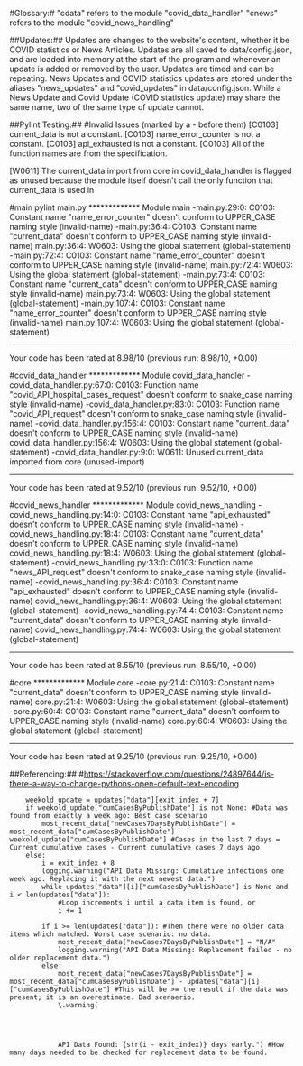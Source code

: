 #Glossary:#
"cdata" refers to the module "covid_data_handler"
"cnews" refers to the module "covid_news_handling"

##Updates:##
Updates are changes to the website's content, whether it be COVID statistics or News Articles.
Updates are all saved to data/config.json, and are loaded into memory at the start of the program and whenever an update is added or removed by the user.
Updates are timed and can be repeating.
News Updates and COVID statistics updates are stored under the aliases "news_updates" and "covid_updates" in data/config.json.
While a News Update and Covid Update (COVID statistics update) may share the same name, two of the same type of update cannot.

##Pylint Testing:##
#Invalid Issues (marked by a - before them)
[C0103] current_data is not a constant.
[C0103] name_error_counter is not a constant.
[C0103] api_exhausted is not a constant.
[C0103] All of the function names are from the specification.

[W0611] The current_data import from core in covid_data_handler is flagged as unused because the module itself doesn't call
the only function that current_data is used in

#main
pylint main.py
************* Module main
-main.py:29:0: C0103: Constant name "name_error_counter" doesn't conform to UPPER_CASE naming style (invalid-name)
-main.py:36:4: C0103: Constant name "current_data" doesn't conform to UPPER_CASE naming style (invalid-name)
main.py:36:4: W0603: Using the global statement (global-statement)
-main.py:72:4: C0103: Constant name "name_error_counter" doesn't conform to UPPER_CASE naming style (invalid-name)
main.py:72:4: W0603: Using the global statement (global-statement)
-main.py:73:4: C0103: Constant name "current_data" doesn't conform to UPPER_CASE naming style (invalid-name)
main.py:73:4: W0603: Using the global statement (global-statement)
-main.py:107:4: C0103: Constant name "name_error_counter" doesn't conform to UPPER_CASE naming style (invalid-name)
main.py:107:4: W0603: Using the global statement (global-statement)

------------------------------------------------------------------
Your code has been rated at 8.98/10 (previous run: 8.98/10, +0.00)

#covid_data_handler
************* Module covid_data_handler
-covid_data_handler.py:67:0: C0103: Function name "covid_API_hospital_cases_request" doesn't conform to snake_case naming style (invalid-name)
-covid_data_handler.py:83:0: C0103: Function name "covid_API_request" doesn't conform to snake_case naming style (invalid-name)
-covid_data_handler.py:156:4: C0103: Constant name "current_data" doesn't conform to UPPER_CASE naming style (invalid-name)
covid_data_handler.py:156:4: W0603: Using the global statement (global-statement)
-covid_data_handler.py:9:0: W0611: Unused current_data imported from core (unused-import)

------------------------------------------------------------------
Your code has been rated at 9.52/10 (previous run: 9.52/10, +0.00)

#covid_news_handler
************* Module covid_news_handling
-covid_news_handling.py:14:0: C0103: Constant name "api_exhausted" doesn't conform to UPPER_CASE naming style (invalid-name)
-covid_news_handling.py:18:4: C0103: Constant name "current_data" doesn't conform to UPPER_CASE naming style (invalid-name)
covid_news_handling.py:18:4: W0603: Using the global statement (global-statement)
-covid_news_handling.py:33:0: C0103: Function name "news_API_request" doesn't conform to snake_case naming style (invalid-name)
-covid_news_handling.py:36:4: C0103: Constant name "api_exhausted" doesn't conform to UPPER_CASE naming style (invalid-name)
covid_news_handling.py:36:4: W0603: Using the global statement (global-statement)
-covid_news_handling.py:74:4: C0103: Constant name "current_data" doesn't conform to UPPER_CASE naming style (invalid-name)
covid_news_handling.py:74:4: W0603: Using the global statement (global-statement)

------------------------------------------------------------------
Your code has been rated at 8.55/10 (previous run: 8.55/10, +0.00)

#core
************* Module core
-core.py:21:4: C0103: Constant name "current_data" doesn't conform to UPPER_CASE naming style (invalid-name)
core.py:21:4: W0603: Using the global statement (global-statement)
-core.py:60:4: C0103: Constant name "current_data" doesn't conform to UPPER_CASE naming style (invalid-name)
core.py:60:4: W0603: Using the global statement (global-statement)

------------------------------------------------------------------
Your code has been rated at 9.25/10 (previous run: 9.25/10, +0.00)


##Referencing:##
#https://stackoverflow.com/questions/24897644/is-there-a-way-to-change-pythons-open-default-text-encoding

        weekold_update = updates["data"][exit_index + 7]
        if weekold_update["cumCasesByPublishDate"] is not None: #Data was found from exactly a week ago: Best case scenario
            most_recent_data["newCases7DaysByPublishDate"] = most_recent_data["cumCasesByPublishDate"] - weekold_update["cumCasesByPublishDate"] #Cases in the last 7 days = Current cumulative cases - Current cumulative cases 7 days ago
        else:
            i = exit_index + 8
            logging.warning("API Data Missing: Cumulative infections one week ago. Replacing it with the next newest data.")
            while updates["data"][i]["cumCasesByPublishDate"] is None and i < len(updates["data"]):
                #Loop increments i until a data item is found, or 
                i += 1

            if i >= len(updates["data"]): #Then there were no older data items which matched. Worst case scenario: no data.
                most_recent_data["newCases7DaysByPublishDate"] = "N/A"
                logging.warning("API Data Missing: Replacement failed - no older replacement data.")
            else:
                most_recent_data["newCases7DaysByPublishDate"] = most_recent_data["cumCasesByPublishDate"] - updates["data"][i]["cumCasesByPublishDate"] #This will be >= the result if the data was present; it is an overestimate. Bad scenaerio.
                \.warning(
                
                
                
                
                API Data Found: {str(i - exit_index)} days early.") #How many days needed to be checked for replacement data to be found.